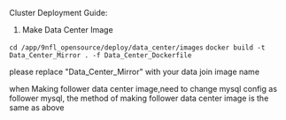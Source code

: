 Cluster Deployment Guide:

1. Make Data Center Image

`cd /app/9nfl_opensource/deploy/data_center/images`
`docker build -t  Data_Center_Mirror . -f Data_Center_Dockerfile`

please replace "Data_Center_Mirror"  with your data join image name 

when Making follower data center image,need to change mysql config as follower mysql,
 the method of making follower data center image is the same  as above
